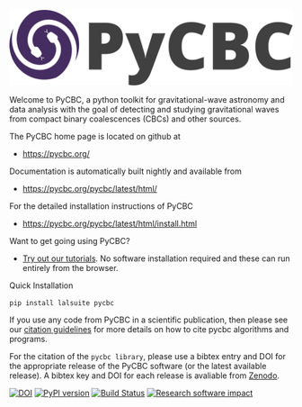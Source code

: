 ![GW150914](https://raw.githubusercontent.com/gwastro/pycbc-logo/master/pycbc_logo_name.png)

Welcome to PyCBC, a python toolkit for gravitational-wave astronomy and data analysis with the goal of detecting and studying gravitational waves from compact binary coalescences (CBCs) and other sources.

The PyCBC home page is located on github at

 * https://pycbc.org/

Documentation is automatically built nightly and available from

 * https://pycbc.org/pycbc/latest/html/

For the detailed installation instructions of PyCBC

 * https://pycbc.org/pycbc/latest/html/install.html
 
Want to get going using PyCBC?

 * [Try out our tutorials](https://github.com/gwastro/PyCBC-Tutorials). No software installation required and these can run entirely from the browser. 

Quick Installation
```
pip install lalsuite pycbc
```

If you use any code from PyCBC in a scientific publication, then please see our [citation guidelines](http://pycbc.org/pycbc/latest/html/credit.html) for more details on how to cite pycbc algorithms and
programs.

For the citation of the ``pycbc library``,  please use a bibtex entry and DOI for the
appropriate release of the PyCBC software (or the latest available release).
A bibtex key and DOI for each release is avaliable from [Zenodo](http://zenodo.org/).

[![DOI](https://zenodo.org/badge/31596861.svg)](https://zenodo.org/badge/latestdoi/31596861)
[![PyPI version](https://badge.fury.io/py/PyCBC.svg)](https://badge.fury.io/py/PyCBC)
[![Build Status](https://travis-ci.org/gwastro/pycbc.svg?branch=master)](https://travis-ci.org/gwastro/pycbc)
[![Research software impact](http://depsy.org/api/package/pypi/PyCBC/badge.svg)](http://depsy.org/package/python/PyCBC)
